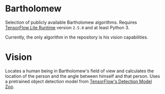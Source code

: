 # Bartholomew
Selection of publicly available Bartholomew algorithms. Requires [TensorFlow Lite Runtime](https://www.tensorflow.org/lite/guide/python) version `2.5.0` and at least
Python 3.

Currently, the only algorithm in the repository is his vision capabilities.

# Vision
Locates a human being in Bartholomew's field of view and calculates the location of the person and the angle between himself and that person. Uses a
pretrained object detection model from [TensorFlow's Detection Model Zoo](https://github.com/tensorflow/models/blob/master/research/object_detection/g3doc/tf2_detection_zoo.md).
